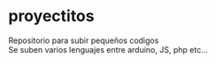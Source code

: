 # proyectitos
Repositorio para subir pequeños codigos
<br>
Se suben varios lenguajes entre arduino, JS, php etc...
